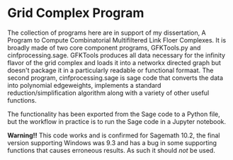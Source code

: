 # Grid Complex Program
 
The collection of programs here are in support of my dissertation, A Program to Compute Combinatorial Multifiltered Link Floer Complexes. It is broadly made of two core component programs, GFKTools.py and cinfprocessing.sage. GFKTools produces all data necessary for the infinity flavor of the grid complex and loads it into a networkx directed graph but doesn't package it in a particularly readable or functional formaat. The second program, cinfprocessing.sage is sage code that converts the data into polynomial edgeweights, implements a standard reduction/simplification algorithm along with a variety of other useful functions. 

The functionality has been exported from the Sage code to a Python file, but the workflow in practice is to run the Sage code in a Jupyter notebook.

**Warning!!** This code works and is confirmed for Sagemath 10.2, the final version supporting Windows was 9.3 and has a bug in some supporting functions that causes erroneous results. As such it should *not* be used.
